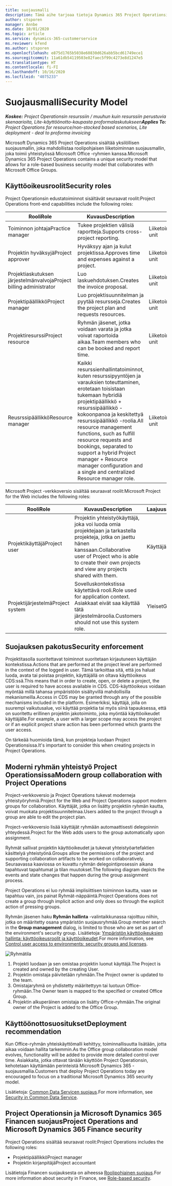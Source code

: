 ```yaml
---
title: suojausmalli
description: Tämä aihe tarjoaa tietoja Dynamics 365 Project Operationsin suojausmallista.
author: stsporen
manager: Annbe
ms.date: 10/01/2020
ms.topic: article
ms.service: dynamics-365-customerservice
ms.reviewer: kfend
ms.author: stsporen
ms.openlocfilehash: e875d1765b5038e60830d626abb5bcd61749ece1
ms.sourcegitcommit: 11a61db54119503e82faec5f99c4273e8d1247e5
ms.translationtype: HT
ms.contentlocale: fi-FI
ms.lasthandoff: 10/16/2020
ms.locfileid: "4075233"
---
```

# <a name="security-model"></a><span data-ttu-id="abe2b-103">Suojausmalli</span><span class="sxs-lookup"><span data-stu-id="abe2b-103">Security Model</span></span>

<span data-ttu-id="abe2b-104">_**Koskee:** Project Operationsin resurssiin / muuhun kuin resurssiin perustuvia skenaarioita, Lite-käyttöönotto-kaupasta proformalaskutukseen_</span><span class="sxs-lookup"><span data-stu-id="abe2b-104">_**Applies To:** Project Operations for resource/non-stocked based scenarios, Lite deployment - deal to proforma invoicing_</span></span>

<span data-ttu-id="abe2b-105">Microsoft Dynamics 365 Project Operations sisältää yksilöllisen suojausmallin, joka mahdollistaa roolipohjaisen liiketoiminnan suojausmallin, joka toimii yhteistyössä Microsoft Office -ryhmien kanssa.</span><span class="sxs-lookup"><span data-stu-id="abe2b-105">Microsoft Dynamics 365 Project Operations contains a unique security model that allows for a role-based business security model that collaborates with Microsoft Office Groups.</span></span> 


## <a name="security-roles"></a><span data-ttu-id="abe2b-106">Käyttöoikeusroolit</span><span class="sxs-lookup"><span data-stu-id="abe2b-106">Security roles</span></span>
<span data-ttu-id="abe2b-107">Project Operationsin edustatoiminnot sisältävät seuraavat roolit:</span><span class="sxs-lookup"><span data-stu-id="abe2b-107">Project Operations front-end capabilities include the following roles:</span></span>

| <span data-ttu-id="abe2b-108">Rooli</span><span class="sxs-lookup"><span data-stu-id="abe2b-108">Role</span></span>                          | <span data-ttu-id="abe2b-109">Kuvaus</span><span class="sxs-lookup"><span data-stu-id="abe2b-109">Description</span></span>                                                                                                                                                                 | <span data-ttu-id="abe2b-110">Laajuus</span><span class="sxs-lookup"><span data-stu-id="abe2b-110">Scope</span></span> |
|-------------------------------|-----------------------------------------------------------------------------------------------------------------------------------------------------------------------------|------|
| <span data-ttu-id="abe2b-111">Toiminnon johtaja</span><span class="sxs-lookup"><span data-stu-id="abe2b-111">Practice manager</span></span>              | <span data-ttu-id="abe2b-112">Tukee projektien välisiä raportteja.</span><span class="sxs-lookup"><span data-stu-id="abe2b-112">Supports cross-project reporting.</span></span>                                                                                                            | <span data-ttu-id="abe2b-113">Liiketoimintayksikkö</span><span class="sxs-lookup"><span data-stu-id="abe2b-113">Business unit</span></span>              |
| <span data-ttu-id="abe2b-114">Projektin hyväksyjä</span><span class="sxs-lookup"><span data-stu-id="abe2b-114">Project approver</span></span>              | <span data-ttu-id="abe2b-115">Hyväksyy ajan ja kulut projektissa.</span><span class="sxs-lookup"><span data-stu-id="abe2b-115">Approves time and expenses against a project.</span></span>                                                                                                                              | <span data-ttu-id="abe2b-116">Liiketoimintayksikkö</span><span class="sxs-lookup"><span data-stu-id="abe2b-116">Business unit</span></span> |
| <span data-ttu-id="abe2b-117">Projektiaskutuksen järjestelmänvalvoja</span><span class="sxs-lookup"><span data-stu-id="abe2b-117">Project billing administrator</span></span> | <span data-ttu-id="abe2b-118">Luo laskuehdotuksen.</span><span class="sxs-lookup"><span data-stu-id="abe2b-118">Creates the invoice proposal.</span></span>                                                                                                                                                 | <span data-ttu-id="abe2b-119">Liiketoimintayksikkö</span><span class="sxs-lookup"><span data-stu-id="abe2b-119">Business unit</span></span> |
| <span data-ttu-id="abe2b-120">Projektipäällikkö</span><span class="sxs-lookup"><span data-stu-id="abe2b-120">Project manager</span></span>               | <span data-ttu-id="abe2b-121">Luo projektisuunnitelman ja pyytää resursseja.</span><span class="sxs-lookup"><span data-stu-id="abe2b-121">Creates the project plan and requests resources.</span></span>                                                                                                                              | <span data-ttu-id="abe2b-122">Liiketoimintayksikkö</span><span class="sxs-lookup"><span data-stu-id="abe2b-122">Business unit</span></span> |
| <span data-ttu-id="abe2b-123">Projektiresurssi</span><span class="sxs-lookup"><span data-stu-id="abe2b-123">Project resource</span></span>              | <span data-ttu-id="abe2b-124">Ryhmän jäsenet, jotka voidaan varata ja jotka voivat raportoida aikaa.</span><span class="sxs-lookup"><span data-stu-id="abe2b-124">Team members who can be booked and report time.</span></span>                                                                                                          | <span data-ttu-id="abe2b-125">Liiketoimintayksikkö</span><span class="sxs-lookup"><span data-stu-id="abe2b-125">Business unit</span></span>|
| <span data-ttu-id="abe2b-126">Reusrssipäällikkö</span><span class="sxs-lookup"><span data-stu-id="abe2b-126">Resource manager</span></span>              | <span data-ttu-id="abe2b-127">Kaikki resurssienhallintatoiminnot, kuten resurssipyyntöjen ja varauksien toteuttaminen, erotetaan toisistaan tukemaan hybridiä projektipäällikkö + resurssipäällikkö -kokoonpanoa ja keskitettyä resurssipäällikkö -roolia.</span><span class="sxs-lookup"><span data-stu-id="abe2b-127">All resource management functions, such as fulfill resource requests and bookings, separated to support a hybrid Project manager + Resource manager configuration and a single and centralized Resource manager role.</span></span> | <span data-ttu-id="abe2b-128">Liiketoimintayksikkö</span><span class="sxs-lookup"><span data-stu-id="abe2b-128">Business unit</span></span> |


<span data-ttu-id="abe2b-129">Microsoft Project -verkkoversio sisältää seuraavat roolit:</span><span class="sxs-lookup"><span data-stu-id="abe2b-129">Microsoft Project for the Web includes the following roles:</span></span>

| <span data-ttu-id="abe2b-130">Rooli</span><span class="sxs-lookup"><span data-stu-id="abe2b-130">Role</span></span>           | <span data-ttu-id="abe2b-131">Kuvaus</span><span class="sxs-lookup"><span data-stu-id="abe2b-131">Description</span></span>                                                                                                        | <span data-ttu-id="abe2b-132">Laajuus</span><span class="sxs-lookup"><span data-stu-id="abe2b-132">Scope</span></span>  |
|----------------|--------------------------------------------------------------------------------------------------------------------|--------|
| <span data-ttu-id="abe2b-133">Projektikäyttäjä</span><span class="sxs-lookup"><span data-stu-id="abe2b-133">Project user</span></span>   | <span data-ttu-id="abe2b-134">Projektin yhteistyökäyttäjä, joka voi luoda omia projektejaan ja tarkastella projekteja, jotka on jaettu hänen kanssaan.</span><span class="sxs-lookup"><span data-stu-id="abe2b-134">Collaborative user of Project   who is able to create their own projects and view any projects shared with   them.</span></span> | <span data-ttu-id="abe2b-135">Käyttäjä</span><span class="sxs-lookup"><span data-stu-id="abe2b-135">User</span></span>   |
| <span data-ttu-id="abe2b-136">Projektijärjestelmä</span><span class="sxs-lookup"><span data-stu-id="abe2b-136">Project system</span></span> | <span data-ttu-id="abe2b-137">Sovelluskontekstissa käytettävä rooli.</span><span class="sxs-lookup"><span data-stu-id="abe2b-137">Role used for application   context.</span></span> <span data-ttu-id="abe2b-138">Asiakkaat eivät saa käyttää tätä järjestelmäroolia.</span><span class="sxs-lookup"><span data-stu-id="abe2b-138">Customers should not use this system role.</span></span>                                    | <span data-ttu-id="abe2b-139">Yleiset</span><span class="sxs-lookup"><span data-stu-id="abe2b-139">Global</span></span> |

## <a name="security-enforcement"></a><span data-ttu-id="abe2b-140">Suojauksen pakotus</span><span class="sxs-lookup"><span data-stu-id="abe2b-140">Security enforcement</span></span>
<span data-ttu-id="abe2b-141">Projektitasolla suoritettavat toiminnot suoritetaan kirjautuneen käyttäjän kontekstissa.</span><span class="sxs-lookup"><span data-stu-id="abe2b-141">Actions that are performed at the project level are performed in the context of the logged in user.</span></span> <span data-ttu-id="abe2b-142">Tämä tarkoittaa sitä, että jos haluat luoda, avata tai poistaa projektin, käyttäjällä on oltava käyttöoikeus CDS:ssä.</span><span class="sxs-lookup"><span data-stu-id="abe2b-142">This means that in order to create, open, or delete a project, the user is required to have access available in CDS.</span></span> <span data-ttu-id="abe2b-143">CDS-käyttöoikeus voidaan myöntää millä tahansa ympäristöön sisältyvillä mahdollisilla mekanismeilla.</span><span class="sxs-lookup"><span data-stu-id="abe2b-143">Access in CDS may be granted through any of the possible mechanisms included in the platform.</span></span> <span data-ttu-id="abe2b-144">Esimerkiksi, käyttäjä, jolla on suurempi vaikutusalue, voi käyttää projektia tai myös siinä tapauksessa, että on suoritettu erillinen projektin jakotoiminto, joka myöntää käyttöoikeudet käyttäjälle.</span><span class="sxs-lookup"><span data-stu-id="abe2b-144">For example, a user with a larger scope may access the project or if an explicit project share action has been performed which grants the user access.</span></span>

<span data-ttu-id="abe2b-145">On tärkeää huomioida tämä, kun projekteja luodaan Project Operationsissa.</span><span class="sxs-lookup"><span data-stu-id="abe2b-145">It's important to consider this when creating projects in Project Operations.</span></span>

## <a name="modern-group-collaboration-with-project-operations"></a><span data-ttu-id="abe2b-146">Moderni ryhmän yhteistyö Project Operationsissa</span><span class="sxs-lookup"><span data-stu-id="abe2b-146">Modern group collaboration with Project Operations</span></span>
<span data-ttu-id="abe2b-147">Project-verkkoversio ja Project Operations tukevat moderneja yhteistyöryhmiä.</span><span class="sxs-lookup"><span data-stu-id="abe2b-147">Project for the Web and Project Operations support modern groups for collaboration.</span></span> <span data-ttu-id="abe2b-148">Käyttäjät, jotka on lisätty projektiin ryhmän kautta, voivat muokata projektisuunnitelmaa.</span><span class="sxs-lookup"><span data-stu-id="abe2b-148">Users added to the project through a group are able to edit the project plan.</span></span>

<span data-ttu-id="abe2b-149">Project-verkkoversio lisää käyttäjät ryhmään automaattisesti delegoinnin yhteydessä.</span><span class="sxs-lookup"><span data-stu-id="abe2b-149">Project for the Web adds users to the group automatically upon assignment.</span></span>

<span data-ttu-id="abe2b-150">Ryhmät sallivat projektin käyttöoikeudet ja tukevat yhteistyöartefaktien käsittelyä yhteistyönä.</span><span class="sxs-lookup"><span data-stu-id="abe2b-150">Groups allow the permissions of the project and supporting collaboration artifacts to be worked on collaboratively.</span></span> <span data-ttu-id="abe2b-151">Seuraavassa kaaviossa on kuvattu ryhmän delegointiprosessin aikana tapahtuvat tapahtumat ja tilan muutokset.</span><span class="sxs-lookup"><span data-stu-id="abe2b-151">The following diagram depicts the events and state changes that happen during the group assignment process.</span></span>

<span data-ttu-id="abe2b-152">Project Operations ei luo ryhmää implisiittisen toiminnon kautta, vaan se tapahtuu vain, jos painat Ryhmät-näppäintä.</span><span class="sxs-lookup"><span data-stu-id="abe2b-152">Project Operations does not create a group through implicit action and only does so through the explicit action of pressing groups.</span></span>

<span data-ttu-id="abe2b-153">Ryhmän jäsenen haku **Ryhmän hallinta** -valintaikkunassa rajoittuu niihin, jotka on määritetty osana ympäristön suojausryhmää.</span><span class="sxs-lookup"><span data-stu-id="abe2b-153">Group member search in the **Group management** dialog, is limited to those who are set as part of the environment's security group.</span></span> <span data-ttu-id="abe2b-154">Lisätietoja: [Ympäristön käyttöoikeuksien hallinta: käyttöoikeusroolit ja käyttöoikeudet](https://docs.microsoft.com/power-platform/admin/control-user-access).</span><span class="sxs-lookup"><span data-stu-id="abe2b-154">For more information, see [Control user access to environments: security groups and licenses](https://docs.microsoft.com/power-platform/admin/control-user-access).</span></span>

![Ryhmätila](./media/groupsmode.png)

1. <span data-ttu-id="abe2b-156">Projekti luodaan ja sen omistaa projektin luonut käyttäjä.</span><span class="sxs-lookup"><span data-stu-id="abe2b-156">The Project is created and owned by the creating User.</span></span>
2. <span data-ttu-id="abe2b-157">Projektin omistaja päivitetään ryhmään.</span><span class="sxs-lookup"><span data-stu-id="abe2b-157">The Project owner is updated to the team.</span></span>
3. <span data-ttu-id="abe2b-158">Omistajaryhmä on yhdistetty määritettyyn tai luotuun Office-ryhmään.</span><span class="sxs-lookup"><span data-stu-id="abe2b-158">The Owner team is mapped to the specified or created Office Group.</span></span>
4. <span data-ttu-id="abe2b-159">Projektin alkuperäinen omistaja on lisätty Office-ryhmään.</span><span class="sxs-lookup"><span data-stu-id="abe2b-159">The original owner of the Project is added to the Office Group.</span></span>

## <a name="deployment-recommendation"></a><span data-ttu-id="abe2b-160">Käyttöönottosuositukset</span><span class="sxs-lookup"><span data-stu-id="abe2b-160">Deployment recommendation</span></span>
<span data-ttu-id="abe2b-161">Kun Office-ryhmän yhteiskäyttömalli kehittyy, toiminnallisuutta lisätään, jotta aikaa voidaan hallita tarkemmin.</span><span class="sxs-lookup"><span data-stu-id="abe2b-161">As the Office group collaboration model evolves, functionality will be added to provide more detailed control over time.</span></span> <span data-ttu-id="abe2b-162">Asiakkaita, jotka ottavat tänään käyttöön Project Operationsin, kehotetaan käyttämään perinteistä Microsoft Dynamics 365 -suojausmallia.</span><span class="sxs-lookup"><span data-stu-id="abe2b-162">Customers that deploy Project Operations today are encouraged to focus on a traditional Microsoft Dynamics 365 security model.</span></span>

<span data-ttu-id="abe2b-163">Lisätietoja: [Common Data Servicen suojaus](https://docs.microsoft.com/power-platform/admin/wp-security).</span><span class="sxs-lookup"><span data-stu-id="abe2b-163">For more information, see [Security in Common Data Service](https://docs.microsoft.com/power-platform/admin/wp-security).</span></span>

## <a name="project-operations-and-microsoft-dynamics-365-finance-security"></a><span data-ttu-id="abe2b-164">Project Operationsin ja Microsoft Dynamics 365 Financen suojaus</span><span class="sxs-lookup"><span data-stu-id="abe2b-164">Project Operations and Microsoft Dynamics 365 Finance security</span></span>
<span data-ttu-id="abe2b-165">Project Operations sisältää seuraavat roolit:</span><span class="sxs-lookup"><span data-stu-id="abe2b-165">Project Operations includes the following roles:</span></span>

- <span data-ttu-id="abe2b-166">Projektipäällikkö</span><span class="sxs-lookup"><span data-stu-id="abe2b-166">Project manager</span></span>
- <span data-ttu-id="abe2b-167">Projektin kirjanpitäjä</span><span class="sxs-lookup"><span data-stu-id="abe2b-167">Project accountant</span></span>

<span data-ttu-id="abe2b-168">Lisätietoja Financen suojauksesta on aiheessa [Roolipohjainen suojaus](https://docs.microsoft.com/dynamics365/fin-ops-core/dev-itpro/sysadmin/role-based-security).</span><span class="sxs-lookup"><span data-stu-id="abe2b-168">For more information about security in Finance, see [Role-based security](https://docs.microsoft.com/dynamics365/fin-ops-core/dev-itpro/sysadmin/role-based-security).</span></span>


